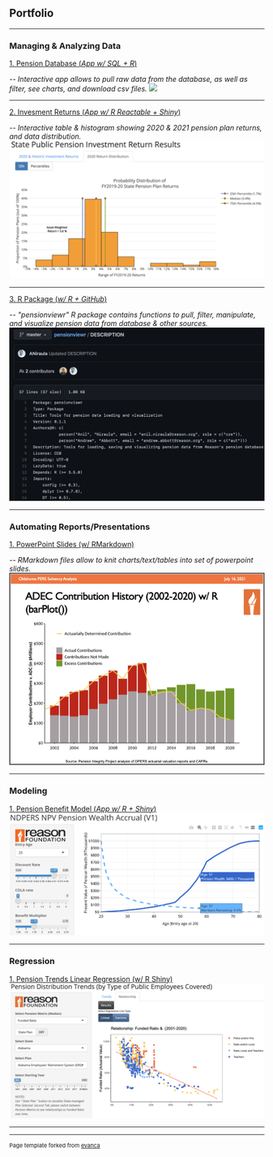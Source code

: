 ## Portfolio
---

### Managing & Analyzing Data

[1. Pension Database (*App w/ SQL + R*)](https://github.com/ReasonFoundation/)

*-- Interactive app allows to pull raw data from the database, as well as filter, see charts, and download csv files.*
<img src="images/Reason Database Viewer (V4.0).png?raw=true"/>

---

[2. Invesment Returns (*App w/ R Reactable + Shiny*)](https://reason.shinyapps.io/StatePublicPensionReturnResults_Updt2)

*-- Interactive table & histogram showing 2020 & 2021 pension plan returns, and data distribution.*
<img src="images/2020FY Returns2.jpg?raw=true"/>

---

[3. R Package (*w/ R + GitHub*)](https://github.com/ReasonFoundation/pensionviewr)

*-- "pensionviewr" R package contains functions to pull, filter, manipulate, and visualize pension data from database & other sources.*
<img src="images/Pensionviewr.png?raw=true"/>

---

### Automating Reports/Presentations
[1. PowerPoint Slides (w/ RMarkdown)](http://example.com/)

*-- RMarkdown files allow to knit charts/text/tables into set of powerpoint slides.*
<img src="images/OPERS_PPT2.png?raw=true"/>

---

### Modeling
  
[1. Pension Benefit Model (*App w/ R + Shiny*)](https://anil-niraula.shinyapps.io/PensionWealthModeling/)
<img src="images/PensionWealthAccrual.png?raw=true"/>

---

### Regression

[1. Pension Trends Linear Regression (w/ R Shiny)](https://reason.shinyapps.io/DistCoveredEE2/)
<img src="images/PensionTrendsRegression.png?raw=true"/>

---



---
<p style="font-size:11px">Page template forked from <a href="https://github.com/evanca/quick-portfolio">evanca</a></p>
<!-- Remove above link if you don't want to attibute -->
